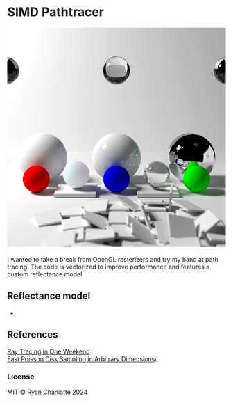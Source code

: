 # SIMD Pathtracer
![Spheres drawn on a blue-white background](./README-RESOURCES/pathtrace.jpg)
<br />
<br />
I wanted to take a break from OpenGL rasterizers and try my hand at path tracing.
The code is vectorized to improve performance and features a custom reflectance
model.

## Reflectance model
-

## References
[Ray Tracing in One Weekend](https://raytracing.github.io/books/RayTracingInOneWeekend.html)\
[Fast Poisson Disk Sampling in Arbitrary Dimensions](https://www.cs.ubc.ca/~rbridson/docs/bridson-siggraph07-poissondisk.pdf)\

### License
MIT © [Ryan Chanlatte](https://github.com/rchanlatte95) 2024 